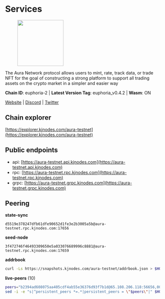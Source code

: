 # Services

<figure><img src="https://raw.githubusercontent.com/kj89/testnet_manuals/main/pingpub/logos/aura.png" width="150" alt=""><figcaption></figcaption></figure>

The Aura Network protocol allows users to mint, rate, track data,  or trade NFT for the goal of constructing a strong platform to  support all trading assets on the crypto market in a simpler and easier way

**Chain ID**: euphoria-2 | **Latest Version Tag**: euphoria_v0.4.2 | **Wasm**: ON

[Website](https://aura.network) | [Discord](https://discord.gg/hpvF5QcWRf) | [Twitter](https://twitter.com/AuraNetworkHQ)


## Chain explorer
[https://explorer.kjnodes.com/aura-testnet](https://explorer.kjnodes.com/aura-testnet)

## Public endpoints

* api: [https://aura-testnet.api.kjnodes.com](https://aura-testnet.api.kjnodes.com)
* rpc: [https://aura-testnet.rpc.kjnodes.com](https://aura-testnet.rpc.kjnodes.com)
* grpc: [https://aura-testnet.grpc.kjnodes.com](https://aura-testnet.grpc.kjnodes.com)

## Peering

**state-sync**

```text
d5519e378247dfb61dfe90652d1fe3e2b3005a5b@aura-testnet.rpc.kjnodes.com:17656
```

**seed-node**

```text
3f472746f46493309650e5a033076689996c8881@aura-testnet.rpc.kjnodes.com:17659
```

**addrbook**
```bash
curl -Ls https://snapshots.kjnodes.com/aura-testnet/addrbook.json > $HOME/.aura/config/addrbook.json
```

**live-peers** (10)
```bash
peers="b2394ad608075aa405cdf4ab55e36376d93f7b1d@65.108.206.118:56656,003686d978739de9988cbfcc6e120c2db41f87b5@65.109.30.12:46656,fdcc8f1ca406213d79947c5f38920a085ed90c0f@144.202.72.17:26676,d5519e378247dfb61dfe90652d1fe3e2b3005a5b@65.109.68.190:17656,94f09cc1e0d2357c8c8423589c42dc7721387a60@176.9.44.113:26686,2e1407476ad3566eb11ac92ad1df4782c7ba83dd@18.143.61.108:26656,5b2758dfcbcbc19b9a0ee04c09008b67c98cd7d9@162.244.35.40:24656,7812205773ac30f3d47200ac2391c79896c60135@54.254.220.113:26656,b130852645cc3d7925cfccd14d97425a2260e7ec@65.109.82.106:19656,70ed6a847ee527dd05312c83b5fb8b8b4a50ae2f@73.40.151.121:56656"
sed -i -e "s|^persistent_peers *=.*|persistent_peers = \"$peers\"|" $HOME/.aura/config/config.toml
```
